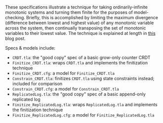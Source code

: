 These specifications illustrate a technique for taking ordinarily-infinite monotonic systems and turning them finite for the purposes of model-checking.
Briefly, this is accomplished by limiting the maximum divergence (difference between lowest and highest value) of any monotonic variable across the system, then continually transposing the set of monotonic variables to their lowest value.
The technique is explained at length in [this](BlogPost.md) blog post.

Specs & models include:
- `CRDT.tla`: the "good copy" spec of a basic grow-only counter CRDT
- `Finitize_CRDT.tla`: wraps `CRDT.tla` and implements the finitization technique
- `Finitize_CRDT.cfg`: a model for `Finitize_CRDT.tla`
- `Constrain_CRDT.tla`: finitizes `CRDT.tla` using state constraints instead; included for comparison
- `Constrain_CRDT.cfg`: a model for `Constrain_CRDT.tla`
- `ReplicatedLog.tla`: the "good copy" spec of a basic append-only replicated log
- `Finitize_ReplicatedLog.tla`: wraps `ReplicatedLog.tla` and implements the finitization technique
- `Finitize_ReplicatedLog.cfg`: a model for `Finitize_ReplicatedLog.tla`

